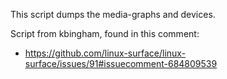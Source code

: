 This script dumps the media-graphs and devices.

Script from kbingham, found in this comment:
- https://github.com/linux-surface/linux-surface/issues/91#issuecomment-684809539
